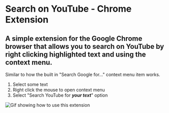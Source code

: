 # Search on YouTube - Chrome Extension

## A simple extension for the Google Chrome browser that allows you to search on YouTube by right clicking highlighted text and using the context menu.

Similar to how the built in "Search Google for..." context menu item works.

1. Select some text
2. Right click the mouse to open context menu
3. Select "Search YouTube for _**your text**_" option

![Gif showing how to use this extension](./searchOnYoutube.gif)
